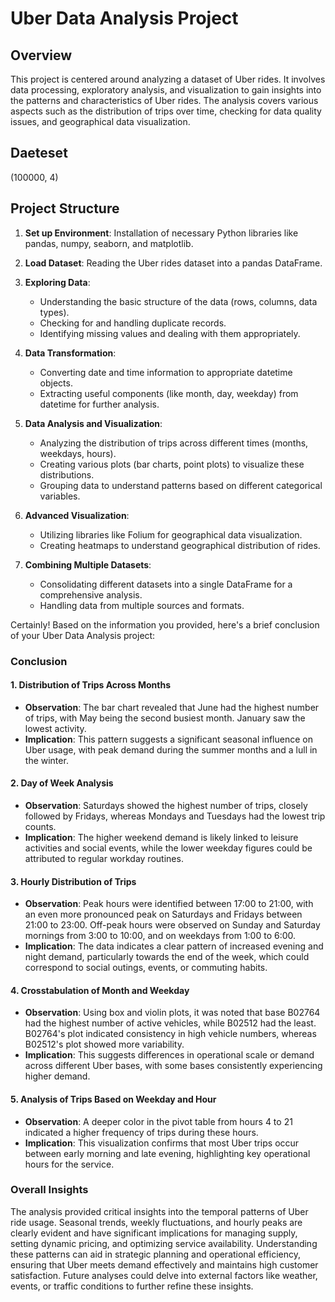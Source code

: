 # Uber Data Analysis Project

## Overview

This project is centered around analyzing a dataset of Uber rides. It involves data processing, exploratory analysis, and visualization to gain insights into the patterns and characteristics of Uber rides. The analysis covers various aspects such as the distribution of trips over time, checking for data quality issues, and geographical data visualization.

## Daeteset
(100000, 4)


## Project Structure

1. **Set up Environment**: Installation of necessary Python libraries like pandas, numpy, seaborn, and matplotlib.

2. **Load Dataset**: Reading the Uber rides dataset into a pandas DataFrame.

3. **Exploring Data**: 
   - Understanding the basic structure of the data (rows, columns, data types).
   - Checking for and handling duplicate records.
   - Identifying missing values and dealing with them appropriately.

4. **Data Transformation**:
   - Converting date and time information to appropriate datetime objects.
   - Extracting useful components (like month, day, weekday) from datetime for further analysis.

5. **Data Analysis and Visualization**:
   - Analyzing the distribution of trips across different times (months, weekdays, hours).
   - Creating various plots (bar charts, point plots) to visualize these distributions.
   - Grouping data to understand patterns based on different categorical variables.

6. **Advanced Visualization**:
   - Utilizing libraries like Folium for geographical data visualization.
   - Creating heatmaps to understand geographical distribution of rides.

7. **Combining Multiple Datasets**:
   - Consolidating different datasets into a single DataFrame for a comprehensive analysis.
   - Handling data from multiple sources and formats.



Certainly! Based on the information you provided, here's a brief conclusion of your Uber Data Analysis project:

### Conclusion 

#### 1. Distribution of Trips Across Months
- **Observation**: The bar chart revealed that June had the highest number of trips, with May being the second busiest month. January saw the lowest activity.
- **Implication**: This pattern suggests a significant seasonal influence on Uber usage, with peak demand during the summer months and a lull in the winter.

#### 2. Day of Week Analysis
- **Observation**: Saturdays showed the highest number of trips, closely followed by Fridays, whereas Mondays and Tuesdays had the lowest trip counts.
- **Implication**: The higher weekend demand is likely linked to leisure activities and social events, while the lower weekday figures could be attributed to regular workday routines.

#### 3. Hourly Distribution of Trips
- **Observation**: Peak hours were identified between 17:00 to 21:00, with an even more pronounced peak on Saturdays and Fridays between 21:00 to 23:00. Off-peak hours were observed on Sunday and Saturday mornings from 3:00 to 10:00, and on weekdays from 1:00 to 6:00.
- **Implication**: The data indicates a clear pattern of increased evening and night demand, particularly towards the end of the week, which could correspond to social outings, events, or commuting habits.

#### 4. Crosstabulation of Month and Weekday
- **Observation**: Using box and violin plots, it was noted that base B02764 had the highest number of active vehicles, while B02512 had the least. B02764's plot indicated consistency in high vehicle numbers, whereas B02512's plot showed more variability.
- **Implication**: This suggests differences in operational scale or demand across different Uber bases, with some bases consistently experiencing higher demand.

#### 5. Analysis of Trips Based on Weekday and Hour
- **Observation**: A deeper color in the pivot table from hours 4 to 21 indicated a higher frequency of trips during these hours.
- **Implication**: This visualization confirms that most Uber trips occur between early morning and late evening, highlighting key operational hours for the service.

### Overall Insights

The analysis provided critical insights into the temporal patterns of Uber ride usage. Seasonal trends, weekly fluctuations, and hourly peaks are clearly evident and have significant implications for managing supply, setting dynamic pricing, and optimizing service availability. Understanding these patterns can aid in strategic planning and operational efficiency, ensuring that Uber meets demand effectively and maintains high customer satisfaction. Future analyses could delve into external factors like weather, events, or traffic conditions to further refine these insights.
